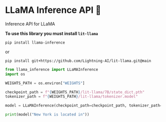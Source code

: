 # LLaMA Inference API 🦙

Inference API for LLaMA


**To use this library you must install `lit-llama`**

```
pip install llama-inference
```

or

```
pip install git+https://github.com/Lightning-AI/lit-llama.git@main
```

```python
from llama_inference import LLaMAInference
import os

WEIGHTS_PATH = os.environ["WEIGHTS"]

checkpoint_path = f"{WEIGHTS_PATH}/lit-llama/7B/state_dict.pth"
tokenizer_path = f"{WEIGHTS_PATH}/lit-llama/tokenizer.model"

model = LLaMAInference(checkpoint_path=checkpoint_path, tokenizer_path=tokenizer_path, dtype="bfloat16")

print(model("New York is located in"))
```